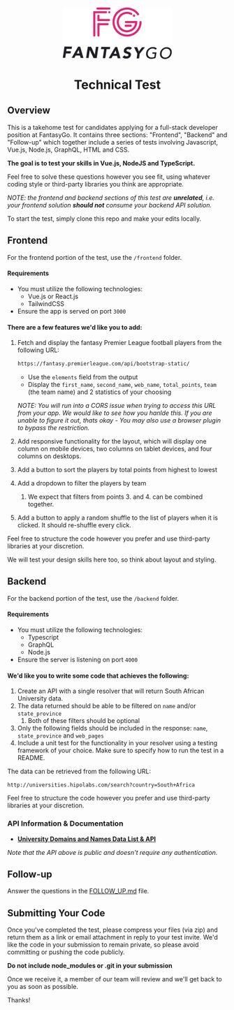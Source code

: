 <div align="center" style="margin-top: 20px">
  <p>
    <img src="assets/logo.svg" width="250" />
  </p>
</div>

<div align="center">

# Technical Test

</div>

## Overview

This is a takehome test for candidates applying for a full-stack developer
position at FantasyGo. It contains three sections: "Frontend", "Backend" and "Follow-up" which
together include a series of tests involving Javascript, Vue.js, Node.js, GraphQL, HTML and CSS.

**The goal is to test your skills in Vue.js, NodeJS and TypeScript.**

Feel free to solve these questions however you see fit, using whatever coding
style or third-party libraries you think are appropriate.

_NOTE: the frontend and backend sections of this test are **unrelated**, i.e. your frontend solution **should not** consume your backend API solution._

To start the test, simply clone this repo and make your edits locally.

## Frontend

For the frontend portion of the test, use the `/frontend` folder.

#### Requirements

- You must utilize the following technologies:
  - Vue.js or React.js
  - TailwindCSS
- Ensure the app is served on port `3000`

#### There are a few features we'd like you to add:

1. Fetch and display the fantasy Premier League football players from the following URL:

   ```sh
   https://fantasy.premierleague.com/api/bootstrap-static/
   ```

   - Use the `elements` field from the output
   - Display the `first_name`, `second_name`, `web_name`, `total_points`, `team` (the team name) and 2 statistics of your choosing

   _NOTE: You will run into a CORS issue when trying to access this URL from your app. We would like to see how you hanlde this. If you are unable to figure it out, thats okay - You may also use a browser plugin to bypass the restriction._

2. Add responsive functionality for the layout, which will display one column on mobile
   devices, two columns on tablet devices, and four columns on desktops.
3. Add a button to sort the players by total points from highest to lowest
4. Add a dropdown to filter the players by team
   1. We expect that filters from points 3. and 4. can be combined together.
5. Add a button to apply a random shuffle to the list of players when it is clicked. It should re-shuffle every click.

Feel free to structure the code however you prefer and use third-party libraries at your discretion.

We will test your design skills here too, so think about layout and styling.

## Backend

For the backend portion of the test, use the `/backend` folder.

#### Requirements

- You must utilize the following technologies:
  - Typescript
  - GraphQL
  - Node.js
- Ensure the server is listening on port `4000`

#### We'd like you to write some code that achieves the following:

1. Create an API with a single resolver that will return South African University data.
2. The data returned should be able to be filtered on `name` and/or `state_province`
   1. Both of these filters should be optional
3. Only the following fields should be included in the response: `name`, `state_province` and `web_pages`
4. Include a unit test for the functionality in your resolver using a testing framework of your choice. Make sure to specify how to run the test in a README.

The data can be retrieved from the following URL:

```
http://universities.hipolabs.com/search?country=South+Africa
```

Feel free to structure the code however you prefer and use third-party libraries at your discretion.

### API Information & Documentation

- **[University Domains and Names Data List & API](https://github.com/Hipo/university-domains-list)**

_Note that the API above is public and doesn't require any authentication._

## Follow-up

Answer the questions in the [FOLLOW_UP.md](./FOLLOW_UP.md) file.

## Submitting Your Code

Once you've completed the test, please compress your files (via zip) and
return them as a link or email attachment in reply to your test invite. We'd like the
code in your submission to remain private, so please avoid committing or pushing
the code publicly.

**Do not include node_modules or .git in your submission**

Once we receive it, a member of our team will review and we'll get back to you
as soon as possible.

Thanks!

